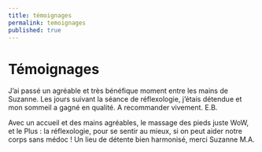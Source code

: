 ```yaml
---
title: témoignages
permalink: temoignages
published: true
---
```


# Témoignages

J’ai passé un agréable et très bénéfique moment entre les mains de Suzanne.
Les jours suivant la séance de réflexologie, j’étais détendue et mon sommeil a gagné en qualité.
A recommander vivement.
E.B.

Avec un accueil et des mains agréables, le massage des pieds juste WoW, et le Plus : la réflexologie, pour se sentir au mieux, si on peut aider notre corps sans médoc ! 
Un lieu de détente bien harmonisé, merci Suzanne
M.A.




